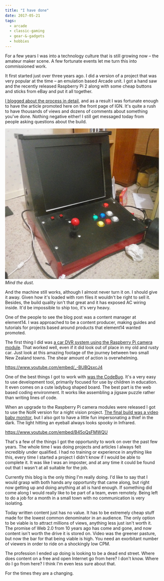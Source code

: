 ```yaml
---
title: "I have done"
date: 2017-05-21
tags:
  - arcade
  - classic-gaming
  - gear-&-gadgets
  - hobbies
---
```


For a few years I was into a technology culture that is still growing now – the amateur maker scene. A few fortunate events let me turn this into commissioned work.

It first started just over three years ago. I did a version of a project that was very popular at the time – an emulation based Arcade unit. I got a hand saw and the recently released Raspberry Pi 2 along with some cheap buttons and sticks from eBay and put it all together.

[I blogged about the process in detail,](../../assets/images/blog/22/raspberry-pi-2-powered-arcade.html) and as a result I was fortunate enough to have the article promoted here on the front page of IGN. It's quite a rush to have thousands of views and dozens of comments about something you've done. Nothing negative either! I still get messaged today from people asking questions about the build.

[![Mind the dust.](../../assets/images/blog/PiUnit.jpg)](../../assets/images/blog/PiUnit.jpg)
_Mind the dust._

And the machine still works, although I almost never turn it on. I should give it away. Given how it's loaded with rom files it wouldn't be right to sell it. Besides, the build quality isn't that great and it has exposed AC wiring inside. It'd be impossible to ship too, it's very heavy.

One of the people to see the blog post was a content manager at element14. I was approached to be a content producer, making guides and tutorials for projects based around products that element14 wanted promoted.

The first thing I did was [a car DVR system using the Raspberry Pi camera module](https://www.element14.com/community/community/raspberry-pi/raspberrypi_projects/blog/2015/06/23/the-secrets-of-the-pi-camera--car-dvr-system). That worked well, even if it did look out of place in my old and rusty car. Just look at this amazing footage of the journey between two small New Zealand towns. The shear amount of action is overwhelming.

https://www.youtube.com/embed/_-BUBQsxcJ4

One of the best things I got to work with [was the CodeBug](https://www.element14.com/community/community/stem-academy/codebug/blog/2015/11/06/codebug-car-break-sensor). It's a very easy to use development tool, primarily focused for use by children in education. It even comes on a cute ladybug shaped board. The best part is the web based coding environment. It works like assembling a jigsaw puzzle rather than writing lines of code.

When an upgrade to the Raspberry Pi camera modules were released I got to use the NoIR version for a night vision project. [The final build was a video baby monitor](https://www.element14.com/community/community/raspberry-pi/raspberrypi_projects/blog/2016/04/25/noir-v2-video-streaming-baby-monitor), but I also got to have a little fun impersonating a thief in the dark. The light hitting an eyeball always looks spooky in Infrared.

https://www.youtube.com/embed/B45oQsFMWQU

That's a few of the things I got the opportunity to work on over the past few years. The whole time I was doing projects and articles I always felt incredibly under qualified. I had no training or experience in anything like this, every time I started a project I didn't know if I would be able to complete it. It was like I was an imposter, and at any time it could be found out that I wasn't at all suitable for the job.

Currently this blog is the only thing I'm really doing. I'd like to say that I would grasp with both hands any opportunity that came along, but right now getting up and doing anything at all is hard enough. If something did come along I would really like to be part of a team, even remotely. Being left to do a job for a month in a small town with no communication is very isolating.

Today written content just has no value. It has to be extremely cheap stuff made for the lowest common denominator in an audience. The only option to be viable is to attract millions of views, anything less just isn't worth it. The promise of Web 2.0 from 10 years ago has come and gone, and now content isn't worth the drive it is stored on. Video was the greener pasture, but now the bar for that being viable is high. You need an exorbitant number of viewers in order to ride on a shockingly low CPM.

The profession I ended up doing is looking to be a dead end street. Where does content on a free and open Internet go from here? I don't know. Where do I go from here? I think I'm even less sure about that.

For the times they are a changing.
